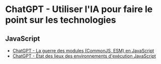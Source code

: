# ChatGPT - Utiliser l'IA pour faire le point sur les technologies

## JavaScript

* [ChatGPT - La guerre des modules (CommonJS, ESM) en JavaScript](js-modules.md)
* [ChatGPT - État des lieux des environnements d'exécution JavaScript](js-runtimes.md)



